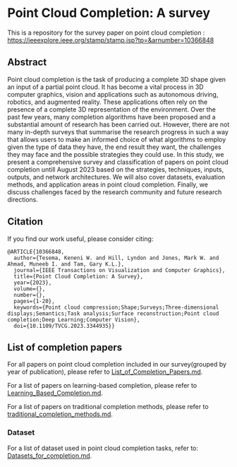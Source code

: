 # Point Cloud Completion: A survey 

This is a repository for the survey paper on point cloud completion : https://ieeexplore.ieee.org/stamp/stamp.jsp?tp=&arnumber=10366848 

## Abstract
Point cloud completion is the task of producing a complete 3D shape given an input of a partial point cloud. It has become a vital process in 3D computer graphics, vision and applications such as autonomous driving, robotics, and augmented reality. These applications often rely on the presence of a complete 3D representation of the environment. Over the past few years, many completion algorithms have been proposed and a substantial amount of research has been carried out. However, there are not many in-depth surveys that summarise the research progress in such a way that allows users to make an informed choice of what algorithms to employ given the type of data they have, the end result they want, the challenges they may face and the possible strategies they could use. In this study, we present a comprehensive survey and classification of papers on point cloud completion untill August 2023 based on the strategies, techniques, inputs, outputs, and network architectures. We will also cover datasets, evaluation methods, and application areas in point cloud completion. Finally, we discuss challenges faced by the research community and future research directions.

## Citation
If you find our work useful, please consider citing: 
```
@ARTICLE{10366848,
  author={Tesema, Keneni W. and Hill, Lyndon and Jones, Mark W. and Ahmad, Muneeb I. and Tam, Gary K.L.},
  journal={IEEE Transactions on Visualization and Computer Graphics}, 
  title={Point Cloud Completion: A Survey}, 
  year={2023},
  volume={},
  number={},
  pages={1-20},
  keywords={Point cloud compression;Shape;Surveys;Three-dimensional displays;Semantics;Task analysis;Surface reconstruction;Point cloud completion;Deep Learning;Computer Vision},
  doi={10.1109/TVCG.2023.3344935}}
```
## List  of completion papers

For all papers on point cloud completion included in our survey(grouped by year of publication), please refer to [List_of_Completion_Papers.md](./List_of_Completion_Papers.md). 

For a list of papers on learning-based completion, please refer to [Learning_Based_Completion.md](./Learning_Based_Completion.md).

For a list of papers on traditional completion methods, please refer to [traditional_completion_methods.md](./traditional_completion_methods.md). 

### Dataset

For a list of dataset used in point cloud completion tasks, refer to: [Datasets_for_completion.md](./Datasets_for_completion.md).




